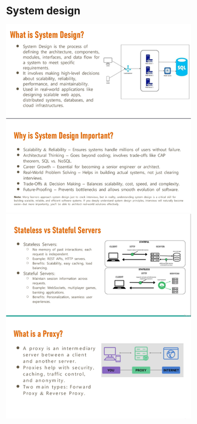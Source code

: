 # System design
![alt text](image.png)
![alt text](image-1.png)
![alt text](image-2.png)
![alt text](image-3.png)